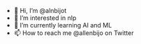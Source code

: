 - 👋 Hi, I’m @alnbijot
- 👀 I’m interested in nlp
- 🌱 I’m currently learning AI and ML
- 📫 How to reach me @allenbijo on Twitter

